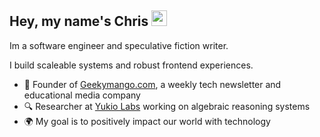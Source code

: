 ## Hey, my name's Chris <img src="https://media.tenor.com/e3GqicbfhMYAAAAi/get-greeting-get-greetings.gif" width="25px">

Im a software engineer and speculative fiction writer.

I build scaleable systems and robust frontend experiences.

- 🥭 Founder of [Geekymango.com](http://Geekymango.com), a weekly tech newsletter and educational media company
- 🔍 Researcher at [Yukio Labs](http://yukiolabs.com) working on algebraic reasoning systems
- 🌍 My goal is to positively impact our world with technology

